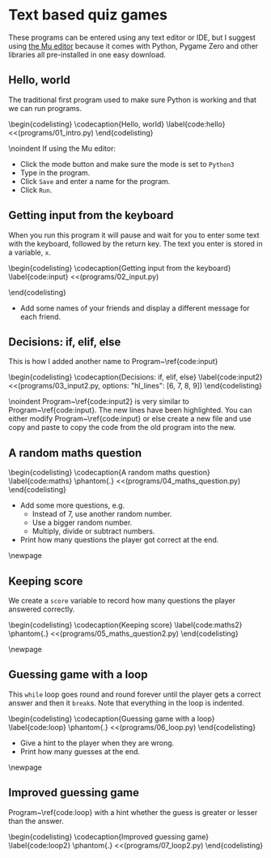 # Text based quiz games

These programs can be entered using any text editor or IDE, but I suggest using [the Mu editor](https://codewith.mu/)
because it comes with Python, Pygame Zero and other libraries all pre-installed in one easy download.

## Hello, world

The traditional first program used to make sure Python is working and that we can run programs. 

\begin{codelisting}
\codecaption{Hello, world}
\label{code:hello}
<<(programs/01_intro.py)
\end{codelisting}

\noindent If using the Mu editor:

* Click the mode button and make sure the mode is set to `Python3`
* Type in the program. 
* Click `Save` and enter a name for the program.
* Click `Run`.

## Getting input from the keyboard

When you run this program it will pause and wait for you to enter some
text with the keyboard, followed by the return key. The text you enter
is stored in a variable, `x`.

\begin{codelisting}
\codecaption{Getting input from the keyboard}
\label{code:input}
<<(programs/02_input.py)

\end{codelisting}

* Add some names of your friends and display a different message for each friend.

## Decisions: if, elif, else

This is how I added another name to  Program~\ref{code:input}

\begin{codelisting}
\codecaption{Decisions: if, elif, else}
\label{code:input2}
<<(programs/03_input2.py, options: "hl_lines": [6, 7, 8, 9])
\end{codelisting}

\noindent Program~\ref{code:input2} is very similar to Program~\ref{code:input}. The new lines have been highlighted.  You can either modify Program~\ref{code:input} or else create
a new file and use copy and paste to copy the code from the old program into the new.

## A random maths question

\begin{codelisting}
\codecaption{A random maths question}
\label{code:maths}
\phantom{.}
<<(programs/04_maths_question.py)
\end{codelisting}

* Add some more questions, e.g.
   * Instead of 7, use another random number.
   * Use a bigger random number.
   * Multiply, divide or subtract numbers.
* Print how many questions the player got correct at the end.

\newpage

## Keeping score

We create a `score` variable to record how many questions the player answered correctly.

\begin{codelisting}
\codecaption{Keeping score}
\label{code:maths2}
\phantom{.}
<<(programs/05_maths_question2.py)
\end{codelisting}

\newpage

## Guessing game with a loop
 
This `while` loop goes round and round forever until the player gets a correct
answer and then it `break`s.  Note that everything in the loop is indented.
 
\begin{codelisting}
\codecaption{Guessing game with a loop}
\label{code:loop}
\phantom{.}
<<(programs/06_loop.py)
\end{codelisting}

* Give a hint to the player when they are wrong.
* Print how many guesses at the end.

\newpage

## Improved guessing game

Program~\ref{code:loop} with a hint whether the guess is greater or lesser than the answer.

\begin{codelisting}
\codecaption{Improved guessing game}
\label{code:loop2}
\phantom{.}
<<(programs/07_loop2.py)
\end{codelisting}


